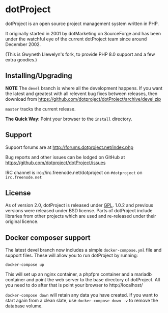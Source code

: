 # dotProject

dotProject is an open source project management system written in PHP.

It originally started in 2001 by dotMarketing on SourceForge and has
been under the watchful eye of the current dotProject team since around December 2002.

(This is Gwyneth Llewelyn's fork, to provide PHP 8.0 support and a few extra goodies.)

## Installing/Upgrading

**NOTE** The `devel` branch is where all the development happens.  If you want the latest and greatest with all relevent bug fixes between releases, then download from https://github.com/dotproject/dotProject/archive/devel.zip

`master` tracks the current release.

**The Quick Way**: Point your browser to the `install` directory.

## Support

Support forums are at http://forums.dotproject.net/index.php

Bug reports and other issues can be lodged on GitHub at https://github.com/dotproject/dotProject/issues

IRC channel is irc://irc.freenode.net/dotproject on `#dotproject` on `irc.freenode.net`

## License

As of version 2.0, dotProject is released under [GPL](LICENSE.md).
1.0.2 and previous versions were released under BSD license.
Parts of dotProject include libraries from other projects which are used and re-released under their original licence.

## Docker composer support

The latest devel branch now includes a simple `docker-compose.yml` file and support files.  These will allow you to run dotProject by running:

`docker-compose up`

This will set up an nginx container, a phpfpm container and a mariadb container and point the web server to the base directory of dotProject.  All you need to do after that is point your browser to http://localhost/

`docker-compose down` will retain any data you have created.  If you want to start again from a clean slate, use `docker-compose down -v` to remove the database volume.

